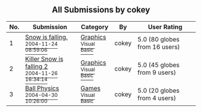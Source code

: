 ﻿<div align="center">

## All Submissions by cokey

</div>

No.  | Submission | Category | By   | User Rating
---- | ---------- | -------- | ---- | -----------
1 | [Snow is falling\.<br /><sup>2004-11-24 08:59:06</sup>](https://github.com/Planet-Source-Code/cokey-snow-is-falling__1-57402) | [Graphics<br /><sup>Visual Basic</sup>](../ByCategory/graphics__1-46.md) | cokey | 5.0 (80 globes from 16 users)
2 | [Killer Snow is falling 2<br /><sup>2004-11-26 16:34:14</sup>](https://github.com/Planet-Source-Code/cokey-killer-snow-is-falling-2__1-57430) | [Graphics<br /><sup>Visual Basic</sup>](../ByCategory/graphics__1-46.md) | cokey | 5.0 (45 globes from 9 users)
3 | [Ball Physics<br /><sup>2004-04-30 10:26:00</sup>](https://github.com/Planet-Source-Code/cokey-ball-physics__1-53479) | [Games<br /><sup>Visual Basic</sup>](../ByCategory/games__1-38.md) | cokey | 5.0 (20 globes from 4 users)
